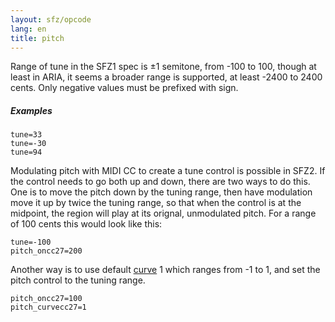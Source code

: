 ```yaml
---
layout: sfz/opcode
lang: en
title: pitch
---
```

Range of tune in the SFZ1 spec is ±1 semitone, from -100 to 100, though at least
in ARIA, it seems a broader range is supported, at least -2400 to 2400 cents.
Only negative values must be prefixed with sign.

##### Examples

```
tune=33
tune=-30
tune=94
```

Modulating pitch with MIDI CC to create a tune control is possible in SFZ2. If the
control needs to go both up and down, there are two ways to do this. One is to move
the pitch down by the tuning range, then have modulation move it up by twice the
tuning range, so that when the control is at the midpoint, the region will play at
its orignal, unmodulated pitch. For a range of 100 cents this would look like this:

```
tune=-100
pitch_oncc27=200
```

Another way is to use default [curve](/headers/curve) 1 which ranges from -1 to 1,
and set the pitch control to the tuning range.

```
pitch_oncc27=100
pitch_curvecc27=1
```
